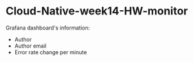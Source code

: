 # Cloud-Native-week14-HW-monitor

Grafana dashboard's information:
-  Author
-  Author email
-  Error rate change per minute
